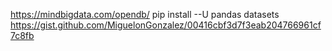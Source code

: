https://mindbigdata.com/opendb/
pip install --U pandas datasets
https://gist.github.com/MiguelonGonzalez/00416cbf3d7f3eab204766961cf7c8fb
